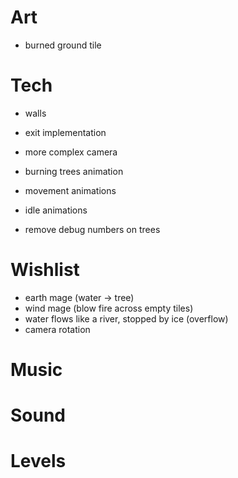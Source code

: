 # Art
- burned ground tile

# Tech
- walls
- exit implementation
- more complex camera

- burning trees animation
- movement animations
- idle animations

- remove debug numbers on trees

# Wishlist
- earth mage (water -> tree)
- wind mage (blow fire across empty tiles)
- water flows like a river, stopped by ice (overflow)
- camera rotation

# Music

# Sound

# Levels
